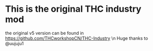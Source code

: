 # This is the original THC industry mod
the original v5 version can be found in https://github.com/THCworkshopCN/THC-Industry \n
Huge thanks to @uujuju1
